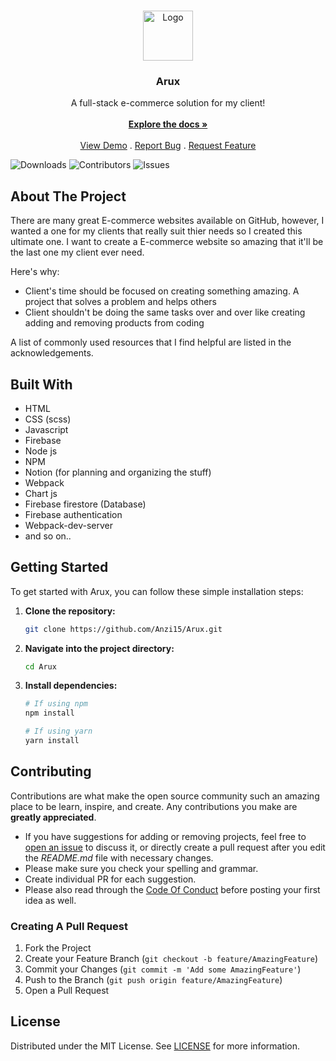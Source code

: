 <br/>
<p align="center">
  <a href="https://github.com/Anzi15/Arux">
    <img src="https://github.com/Anzi15/Arux/assets/88719016/c52594f3-8113-42d1-9e95-dff296e0dd7d" alt="Logo" width="80" height="80">
  </a>

  <h3 align="center">Arux</h3>

  <p align="center">
    A full-stack e-commerce solution for my client!
    <br/>
    <br/>
    <a href="https://github.com/Anzi15/Arux"><strong>Explore the docs »</strong></a>
    <br/>
    <br/>
    <a href="https://github.com/Anzi15/Arux">View Demo</a>
    .
    <a href="https://github.com/Anzi15/Arux/issues">Report Bug</a>
    .
    <a href="https://github.com/Anzi15/Arux/issues">Request Feature</a>
  </p>
</p>

![Downloads](https://img.shields.io/github/downloads/Anzi15/Arux/total) ![Contributors](https://img.shields.io/github/contributors/Anzi15/Arux?color=dark-green) ![Issues](https://img.shields.io/github/issues/Anzi15/Arux)

## About The Project

There are many great E-commerce websites available on GitHub, however, I wanted a one for my clients that really suit thier needs so I created this ultimate one. I want to create a E-commerce website so amazing that it'll be the last one my client ever need.

Here's why:

- Client's time should be focused on creating something amazing. A project that solves a problem and helps others
- Client shouldn't be doing the same tasks over and over like creating adding and removing products from coding

A list of commonly used resources that I find helpful are listed in the acknowledgements.

## Built With

- HTML
- CSS (scss)
- Javascript
- Firebase
- Node js
- NPM
- Notion (for planning and organizing the stuff)
- Webpack
- Chart js
- Firebase firestore (Database)
- Firebase authentication
- Webpack-dev-server
- and so on..

## Getting Started

To get started with Arux, you can follow these simple installation steps:

1. **Clone the repository:**

   ```bash
   git clone https://github.com/Anzi15/Arux.git
   ```

2. **Navigate into the project directory:**

   ```bash
   cd Arux
   ```

3. **Install dependencies:**

   ```bash
   # If using npm
   npm install

   # If using yarn
   yarn install
   ```

## Contributing

Contributions are what make the open source community such an amazing place to be learn, inspire, and create. Any contributions you make are **greatly appreciated**.

- If you have suggestions for adding or removing projects, feel free to [open an issue](https://github.com/Anzi15/Arux/issues/new) to discuss it, or directly create a pull request after you edit the _README.md_ file with necessary changes.
- Please make sure you check your spelling and grammar.
- Create individual PR for each suggestion.
- Please also read through the [Code Of Conduct](https://github.com/Anzi15/Arux/blob/main/CODE_OF_CONDUCT.md) before posting your first idea as well.

### Creating A Pull Request

1. Fork the Project
2. Create your Feature Branch (`git checkout -b feature/AmazingFeature`)
3. Commit your Changes (`git commit -m 'Add some AmazingFeature'`)
4. Push to the Branch (`git push origin feature/AmazingFeature`)
5. Open a Pull Request

## License

Distributed under the MIT License. See [LICENSE](https://github.com/Anzi15/Arux/blob/main/LICENSE.md) for more information.
